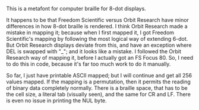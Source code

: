 This is a metafont for computer braille for 8-dot displays.

It happens to be that Freedom Scientific versus Orbit Research have minor differences in how 8-dot braille is rendered. I think Orbit Research made a mistake in mapping it; because when I first mapped it, I got Freedom Scientific's mapping by following the most logical way of extending 6-dot. But Orbit Research displays deviate from this, and have an exception where DEL is swapped with "_"; and it looks like a mistake. I followed the Orbit Research way of mapping it, before I actually got an FS Focus 80. So, I need to do this in code, because it's far too much work to do it manually.

So far, I just have printable ASCII mapped; but I will continue and get all 256 values mapped. If the mapping is a permutation, then it permits the reading of binary data completely normally. There is a braille space, that has to be the cell size, a literal tab (visually seen), and the same for CR and LF. There is even no issue in printing the NUL byte.
